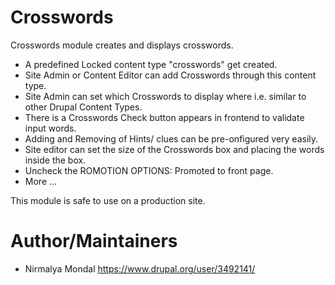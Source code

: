 Crosswords
==========
Crosswords module creates and displays crosswords.

 - A predefined Locked content type "crosswords" get created.
 - Site Admin or Content Editor can add Crosswords through this content type.
 - Site Admin can set which Crosswords to display where i.e. similar to other Drupal Content Types.
 - There is a Crosswords Check button appears in frontend to validate input words.
 - Adding and Removing of Hints/ clues can be pre-onfigured very easily.
 - Site editor can set the size of the Crosswords box and placing the words inside the box.
 - Uncheck the ROMOTION OPTIONS: Promoted to front page.
 - More ...

This module is safe to use on a production site. 

Author/Maintainers
======================
- Nirmalya Mondal <typo3india at gmail DOT com> https://www.drupal.org/user/3492141/